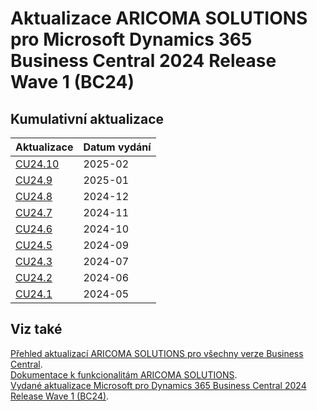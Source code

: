 # Aktualizace ARICOMA SOLUTIONS pro Microsoft Dynamics 365 Business Central 2024 Release Wave 1 (BC24)

## Kumulativní aktualizace

|Aktualizace |Datum vydání  |
|---------|---------|
|[CU24.10](2025-02-CU24.10-Changes_details.md) |2025-02 |
|[CU24.9](2025-01-CU24.09-Changes_details.md) |2025-01 |
|[CU24.8](2024-12-CU24.08-Changes_details.md) |2024-12 |
|[CU24.7](2024-11-CU24.07-Changes_details.md) |2024-11 |
|[CU24.6](2024-10-CU24.06-Changes_details.md) |2024-10 |
|[CU24.5](2024-09-CU24.05-Changes_details.md) |2024-09 |
|[CU24.3](2024-07-CU24.03-Changes_details.md) |2024-07 |
|[CU24.2](2024-06-CU24.02-Changes_details.md) |2024-06 |
|[CU24.1](2024-05-CU24.01-Changes_details.md) |2024-05 |


<!--
|[CU23.4](2024-02-CU23.4-Changes.md) |2024-02 |
|[CU23.3](2024-01-CU23.3-Changes.md) |2024-01 |
|[CU23.2](2023-12-CU23.2-Changes.md) |2023-12 |
|[CU24.2](2024-06-CU24.02-Changes_details.md) |2024-06 |
|[CU24.3](2024-07-CU24.07-Changes_details.md) |2024-07 |
-->

## Viz také

[Přehled aktualizací ARICOMA SOLUTIONS pro všechny verze Business Central](../../index.md).  
[Dokumentace k funkcionalitám ARICOMA SOLUTIONS](https://aricoma.com/docs/cs-cz/dynamics365/business-central/Solutions/solutions.html).  
[Vydané aktualizace Microsoft pro Dynamics 365 Business Central 2024 Release Wave 1 (BC24)](https://learn.microsoft.com/en-us/dynamics365/business-central/dev-itpro/whatsnew/whatsnew-update-24-5).  
